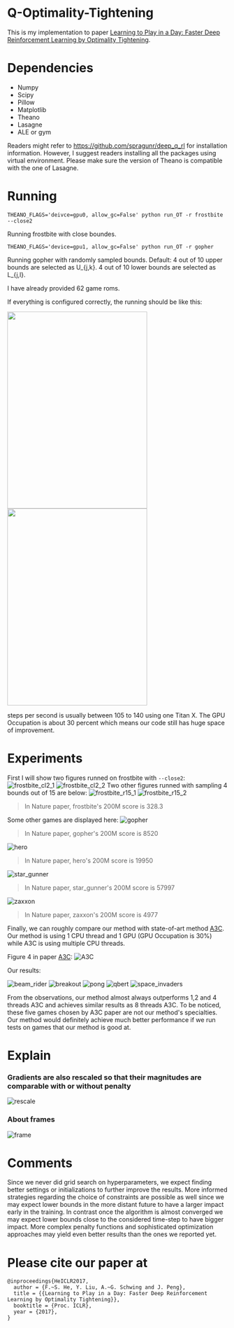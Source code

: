 # Q-Optimality-Tightening
This is my implementation to paper [Learning to Play in a Day: Faster Deep Reinforcement Learning by Optimality Tightening](https://openreview.net/pdf?id=rJ8Je4clg). 

# Dependencies
* Numpy
* Scipy
* Pillow
* Matplotlib
* Theano
* Lasagne
* ALE or gym

Readers might refer to <https://github.com/spragunr/deep_q_rl> for installation information. However, I suggest readers installing all the packages using virtual environment. Please make sure the version of Theano is compatible with the one of Lasagne.

# Running
```
THEANO_FLAGS='deivce=gpu0, allow_gc=False' python run_OT -r frostbite --close2
```
Running frostbite with close boundes.

```
THEANO_FLAGS='device=gpu1, allow_gc=False' python run_OT -r gopher
```

Running gopher with randomly sampled bounds. Default: 4 out of 10 upper bounds are selected as U\_{j,k}. 4 out of 10 lower bounds are selected as L\_{j,l}.

I have already provided 62 game roms.

If everything is configured correctly, the running should be like this:

<img src="figures/gopher_running.png" width="320" height="450" />
<img src="figures/star_gunner_running.png" width="320" height="450" />

steps per second is usually between 105 to 140 using one Titan X. The GPU Occupation is about 30 percent which means our code still has huge space of improvement.


# Experiments
First I will show two figures runned on frostbite with ```--close2```:
![frostbite_cl2_1]
![frostbite_cl2_2]
Two other figures runned with sampling 4 bounds out of 15 are below:
![frostbite_r15_1]
![frostbite_r15_2]
> In Nature paper, frostbite's 200M score is 328.3

Some other games are displayed here:
![gopher]
> In Nature paper, gopher's 200M score is 8520

![hero]
> In Nature paper, hero's 200M score is 19950

![star_gunner]
> In Nature paper, star_gunner's 200M score is 57997

![zaxxon]
> In Nature paper, zaxxon's 200M score is 4977

Finally, we can roughly compare our method with state-of-art method [A3C](https://arxiv.org/pdf/1602.01783). Our method is using 1 CPU thread and 1 GPU (GPU Occupation is 30%) while A3C is using multiple CPU threads.

Figure 4 in paper [A3C](https://arxiv.org/pdf/1602.01783):
![A3C]

Our results:

![beam_rider]
![breakout]
![pong]
![qbert]
![space_invaders]

From the observations, our method almost always outperforms 1,2 and 4 threads A3C and achieves similar results as 8 threads A3C. To be noticed, these five games chosen by A3C paper are not our method's specialties. Our method would definitely achieve much better performance if we run tests on games that our method is good at.

# Explain
### Gradients are also rescaled so that their magnitudes are comparable with or without penalty
![rescale]

### About frames
![frame]

# Comments
Since we never did grid search on hyperparameters, we expect finding better settings or initializations to further improve the results. More informed strategies regarding the choice of constraints are possible as well since we may expect lower bounds in the more distant future to have a larger impact early in the training. In contrast once the algorithm is almost converged we may expect lower bounds close to the considered time-step to have bigger impact. More complex penalty functions and sophisticated optimization approaches may yield even better results than the ones we reported yet.

# Please cite our paper at
```
@inproceedings{HeICLR2017,
  author = {F.~S. He, Y. Liu, A.~G. Schwing and J. Peng},
  title = {{Learning to Play in a Day: Faster Deep Reinforcement Learning by Optimality Tightening}},
  booktitle = {Proc. ICLR},
  year = {2017},
}
```

[frostbite_cl2_1]: figures/frostbite_cl2_1.png
[frostbite_cl2_2]: figures/frostbite_cl2_2.png
[frostbite_r15_1]: figures/frostbite_r15_1.png
[frostbite_r15_2]: figures/frostbite_r15_2.png
[gopher]: figures/gopher.png
[hero]: figures/hero.png
[star_gunner]: figures/star_gunner.png
[zaxxon]: figures/zaxxon.png
[A3C]: figures/a3c_fig.png
[beam_rider]: figures/beam_rider_time.png
[breakout]: figures/breakout_time.png
[pong]: figures/pong_time.png
[qbert]: figures/qbert_time.png
[space_invaders]: figures/space_invaders_time.png
[rescale]: figures/rescale.png
[frame]: figures/frame.png
